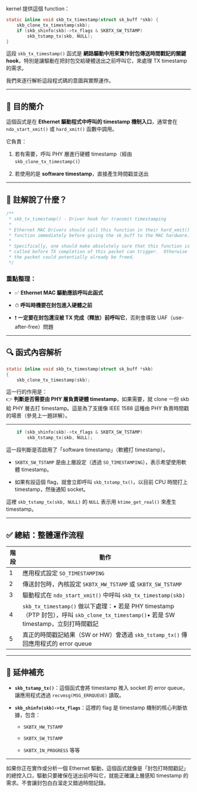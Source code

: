 
kernel 提供這個 function：
```c
static inline void skb_tx_timestamp(struct sk_buff *skb) { 
	skb_clone_tx_timestamp(skb); 
	if (skb_shinfo(skb)->tx_flags & SKBTX_SW_TSTAMP) 
		skb_tstamp_tx(skb, NULL); 
}
```

這段 `skb_tx_timestamp()` 函式是 **網路驅動中用來實作封包傳送時間戳記的關鍵 hook**，特別是讓驅動在把封包交給硬體送出之前呼叫它，來處理 TX timestamp 的需求。

我們來逐行解析這段程式碼的意圖與實際運作。

---

## 🧠 目的簡介

這個函式是在 **Ethernet 驅動程式中呼叫的 timestamp 機制入口**，通常會在 `ndo_start_xmit()` 或 `hard_xmit()` 函數中調用。

它負責：

1. 若有需要，呼叫 PHY 層進行硬體 timestamp（經由 `skb_clone_tx_timestamp()`）
    
2. 若使用的是 **software timestamp**，直接產生時間戳並送出
    

---

## 📘 註解說了什麼？

```c
/**
 * skb_tx_timestamp() - Driver hook for transmit timestamping
 *
 * Ethernet MAC Drivers should call this function in their hard_xmit()
 * function immediately before giving the sk_buff to the MAC hardware.
 *
 * Specifically, one should make absolutely sure that this function is
 * called before TX completion of this packet can trigger.  Otherwise
 * the packet could potentially already be freed.
 */
```

### 重點整理：

- ✅ **Ethernet MAC 驅動應該呼叫此函式**
    
- ⏱ **呼叫時機要在封包進入硬體之前**
    
- ❗ **一定要在封包還沒被 TX 完成（釋放）前呼叫它**，否則會導致 UAF（use-after-free）問題
    

---

## 🔍 函式內容解析

```c
static inline void skb_tx_timestamp(struct sk_buff *skb)
{
	skb_clone_tx_timestamp(skb);
```

這一行的作用是：  
👉 **判斷是否需要由 PHY 層負責硬體 timestamp**，如果需要，就 clone 一份 skb 給 PHY 層去打 timestamp。這是為了支援像 IEEE 1588 這種由 PHY 負責時間戳的場景（參見上一題詳解）。

---

```c
	if (skb_shinfo(skb)->tx_flags & SKBTX_SW_TSTAMP)
		skb_tstamp_tx(skb, NULL);
```

這一段判斷是否啟用了「software timestamp」（軟體打 timestamp）。

- `SKBTX_SW_TSTAMP` 是由上層設定（透過 `SO_TIMESTAMPING`），表示希望使用軟體 timestamp。
    
- 如果有設這個 flag，就會立即呼叫 `skb_tstamp_tx()`，以目前 CPU 時間打上 timestamp，然後通知 socket。
    

這裡 `skb_tstamp_tx(skb, NULL)` 的 `NULL` 表示用 `ktime_get_real()` 來產生 timestamp。

---

## ✅ 總結：整體運作流程

|階段|動作|
|---|---|
|1|應用程式設定 `SO_TIMESTAMPING`|
|2|傳送封包時，內核設定 `SKBTX_HW_TSTAMP` 或 `SKBTX_SW_TSTAMP`|
|3|驅動程式在 `ndo_start_xmit()` 中呼叫 `skb_tx_timestamp(skb)`|
|4|`skb_tx_timestamp()` 做以下處理：• 若是 PHY timestamp（PTP 封包），呼叫 `skb_clone_tx_timestamp()`• 若是 SW timestamp，立刻打時間戳記|
|5|真正的時間戳記結果（SW or HW）會透過 `skb_tstamp_tx()` 傳回應用程式的 error queue|

---

## 📎 延伸補充

- **`skb_tstamp_tx()`**：這個函式會將 timestamp 推入 socket 的 error queue，讓應用程式透過 `recvmsg(MSG_ERRQUEUE)` 讀取。
    
- **`skb_shinfo(skb)->tx_flags`**：這裡的 flag 是 timestamp 機制的核心判斷依據，包含：
    
    - `SKBTX_HW_TSTAMP`
        
    - `SKBTX_SW_TSTAMP`
        
    - `SKBTX_IN_PROGRESS` 等等
        

---

如果你正在實作或分析一個 Ethernet 驅動，這個函式就像是「封包打時間戳記」的總控入口，驅動只要確保在送出前呼叫它，就能正確讓上層感知 timestamp 的需求。不會讓封包白白溜走又錯過時間記錄。

